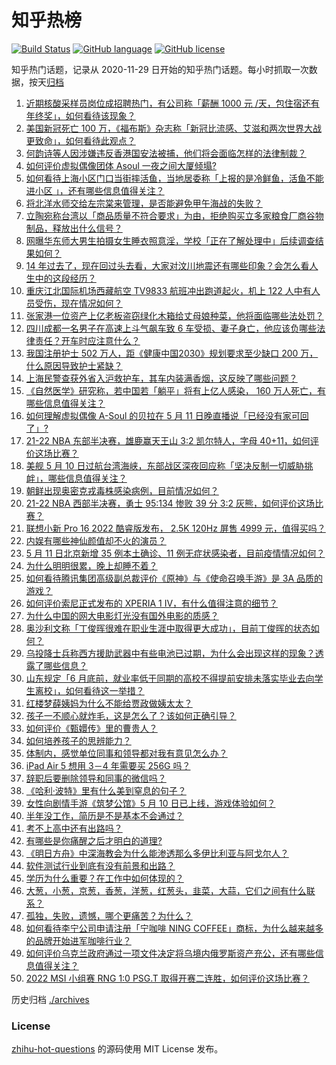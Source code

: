 # 知乎热榜
[![Build Status](https://github.com/ToWeLong/zhihu-hot-questions/workflows/CI/badge.svg)](https://github.com/ToWeLong/zhihu-hot-questions/actions)
[![GitHub language](https://img.shields.io/badge/language-golang-orange.svg)](https://golang.org/)
[![GitHub license](https://img.shields.io/github/license/ToWeLong/zhihu-hot-questions)](https://github.com/ToWeLong/zhihu-hot-questions/blob/main/LICENSE)

知乎热门话题，记录从 2020-11-29 日开始的知乎热门话题。每小时抓取一次数据，按天[归档](./archives)

<!-- BEGIN -->

1. [近期核酸采样员岗位成招聘热门，有公司称「薪酬 1000 元 /天，包住宿还有年终奖」，如何看待该现象？](https://www.zhihu.com/question/532316095)
1. [美国新冠死亡 100 万，《福布斯》杂志称「新冠比流感、艾滋和两次世界大战更致命」，如何看待此观点？](https://www.zhihu.com/question/532327804)
1. [何韵诗等人因涉嫌违反香港国安法被捕，他们将会面临怎样的法律制裁？](https://www.zhihu.com/question/532351443)
1. [如何评价虚拟偶像团体 Asoul 一夜之间大厦倾塌?](https://www.zhihu.com/question/532176205)
1. [如何看待上海小区门口当街摔活鱼，当地居委称「上报的是冷鲜鱼，活鱼不能进小区 」，还有哪些信息值得关注？](https://www.zhihu.com/question/532232727)
1. [将北洋水师交给左宗棠来管理，是否能避免甲午海战的失败？](https://www.zhihu.com/question/431526278)
1. [立陶宛称台湾以「商品质量不符合要求」为由，拒绝购买立多家粮食厂商谷物制品，释放出什么信号？](https://www.zhihu.com/question/532113940)
1. [网曝华东师大男生拍摄女生睡衣照意淫，学校「正在了解处理中」后续调查结果如何？](https://www.zhihu.com/question/531860563)
1. [14 年过去了，现在回过头去看，大家对汶川地震还有哪些印象？会怎么看人生中的这段经历？](https://www.zhihu.com/question/524638314)
1. [重庆江北国际机场西藏航空 TV9833 航班冲出跑道起火，机上 122 人中有人员受伤，现在情况如何？](https://www.zhihu.com/question/532406064)
1. [张家港一位资产上亿老板盗窃绿化木箱给丈母娘种菜，他将面临哪些法处罚？](https://www.zhihu.com/question/532277432)
1. [四川成都一名男子在高速上斗气飙车致 6 车受损、妻子身亡，他应该负哪些法律责任？开车时应注意什么？](https://www.zhihu.com/question/532343299)
1. [我国注册护士 502 万人，距《健康中国2030》规划要求至少缺口 200 万，什么原因导致护士紧缺？](https://www.zhihu.com/question/532264540)
1. [上海民警查获外省入沪救护车，其车内装满香烟，这反映了哪些问题？](https://www.zhihu.com/question/532298729)
1. [《自然医学》研究称，若中国若「躺平」将有上亿人感染， 160 万人死亡，有哪些信息值得关注？](https://www.zhihu.com/question/532365651)
1. [如何理解虚拟偶像 A-Soul 的贝拉在 5 月 11 日晚直播说「已经没有家可回了」?](https://www.zhihu.com/question/532363706)
1. [21-22 NBA 东部半决赛，雄鹿赢天王山 3:2 凯尔特人，字母 40+11，如何评价这场比赛？](https://www.zhihu.com/question/532389266)
1. [美舰 5 月 10 日过航台湾海峡，东部战区深夜回应称「坚决反制一切威胁挑衅」，哪些信息值得关注？](https://www.zhihu.com/question/532227171)
1. [朝鲜出现奥密克戎毒株感染病例，目前情况如何？](https://www.zhihu.com/question/532392528)
1. [21-22 NBA 西部半决赛，勇士 95:134 惨败 39 分 3:2 灰熊，如何评价这场比赛？](https://www.zhihu.com/question/532392801)
1. [联想小新 Pro 16 2022 酷睿版发布， 2.5K 120Hz 屏售 4999 元，值得买吗？](https://www.zhihu.com/question/532131381)
1. [内娱有哪些神仙颜值却不火的演员？](https://www.zhihu.com/question/458358801)
1. [5 月 11 日北京新增 35 例本土确诊、11 例无症状感染者，目前疫情情况如何？](https://www.zhihu.com/question/532390933)
1. [为什么明明很累，晚上却睡不着？](https://www.zhihu.com/question/317780067)
1. [如何看待腾讯集团高级副总裁评价《原神》与《使命召唤手游》是 3A 品质的游戏？](https://www.zhihu.com/question/532216353)
1. [如何评价索尼正式发布的 XPERIA 1 IV，有什么值得注意的细节？](https://www.zhihu.com/question/532298581)
1. [为什么中国的网大电影灯光没有国外电影的质感？](https://www.zhihu.com/question/51595269)
1. [奥沙利文称「丁俊晖很难在职业生涯中取得更大成功」，目前丁俊晖的状态如何？](https://www.zhihu.com/question/532023834)
1. [乌投降士兵称西方援助武器中有些电池已过期，为什么会出现这样的现象？透露了哪些信息？](https://www.zhihu.com/question/532122105)
1. [山东规定「6 月底前，就业率低于同期的高校不得提前安排未落实毕业去向学生离校」，如何看待这一举措？](https://www.zhihu.com/question/532087325)
1. [红楼梦薛姨妈为什么不能给贾政做姨太太？](https://www.zhihu.com/question/532040185)
1. [孩子一不顺心就炸毛，这是怎么了？该如何正确引导？](https://www.zhihu.com/question/531740801)
1. [如何评价《甄嬛传》里的曹贵人？](https://www.zhihu.com/question/48399201)
1. [如何培养孩子的思辨能力？](https://www.zhihu.com/question/484610476)
1. [体制内，感觉单位同事和领导都对我有意见怎么办？](https://www.zhihu.com/question/532025049)
1. [iPad Air 5 想用 3－4 年需要买 256G 吗？](https://www.zhihu.com/question/531855886)
1. [辞职后要删除领导和同事的微信吗？](https://www.zhihu.com/question/521942846)
1. [《哈利·波特》里有什么美到窒息的句子？](https://www.zhihu.com/question/527893082)
1. [女性向剧情手游《筑梦公馆》5 月 10 日已上线，游戏体验如何？](https://www.zhihu.com/question/532099246)
1. [半年没工作，简历是不是基本不会通过？](https://www.zhihu.com/question/531507665)
1. [考不上高中还有出路吗？](https://www.zhihu.com/question/525774747)
1. [有哪些是你痛醒之后才明白的道理?](https://www.zhihu.com/question/525468264)
1. [《明日方舟》中深海教会为什么能渗透那么多伊比利亚与阿戈尔人？](https://www.zhihu.com/question/531681476)
1. [软件测试行业到底有没有前景和出路？](https://www.zhihu.com/question/317754170)
1. [学历为什么重要？在工作中如何体现的？](https://www.zhihu.com/question/532266780)
1. [大葱，小葱，京葱，香葱，洋葱，红葱头，韭菜，大蒜，它们之间有什么联系？](https://www.zhihu.com/question/530689826)
1. [孤独，失败，遗憾，哪个更痛苦？为什么？](https://www.zhihu.com/question/532223062)
1. [如何看待李宁公司申请注册「宁咖啡 NING COFFEE」商标，为什么越来越多的品牌开始进军咖啡行业？](https://www.zhihu.com/question/531842323)
1. [如何评价乌克兰政府通过一项文件决定将乌境内俄罗斯资产充公，还有哪些信息值得关注？](https://www.zhihu.com/question/532336697)
1. [2022 MSI 小组赛 RNG 1:0 PSG.T 取得开赛二连胜，如何评价这场比赛？](https://www.zhihu.com/question/532355070)

<!-- END -->

历史归档 [./archives](./archives)


### License
[zhihu-hot-questions](https://github.com/towelong/zhihu-hot-questions) 的源码使用 MIT License 发布。